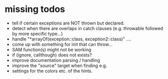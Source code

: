 # missing todos

- tell if certain exceptions are NOT thrown but declared.
- detect when there are overlaps in catch clauses (e.g. throwable followed by more specific type...)
- handle "*arrayOf(exception::class, exception2::class)" ....
- come up with something for init that can throw...
- SAM function(s) might not be working
- if (ignore, callthough) does not exists?
- improve documentation parsing / handling
- improve the "source" target when finding e.g.
- settings for the colors etc. of the hints.